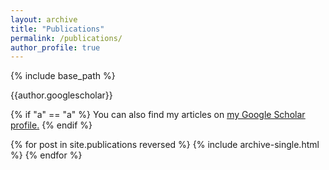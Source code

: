 ```yaml
---
layout: archive
title: "Publications"
permalink: /publications/
author_profile: true
---
```


{% include base_path %}

{{author.googlescholar}}

{% if "a" == "a" %}
  You can also find my articles on <u><a href="{{author.googlescholar}}">my Google Scholar profile</a>.</u>
{% endif %}

{% for post in site.publications reversed %}
  {% include archive-single.html %}
{% endfor %}
